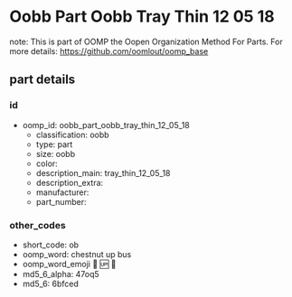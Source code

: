 # Oobb Part Oobb Tray Thin 12 05 18  

note: This is part of OOMP the Oopen Organization Method For Parts. For more details: https://github.com/oomlout/oomp_base

##  part details





### id
* oomp_id: oobb_part_oobb_tray_thin_12_05_18
  * classification: oobb
  * type: part
  * size: oobb
  * color: 
  * description_main: tray_thin_12_05_18
  * description_extra: 
  * manufacturer: 
  * part_number: 

### other_codes
* short_code: ob
* oomp_word: chestnut up bus
* oomp_word_emoji :chestnut: :up: :bus:
* md5_6_alpha: 47oq5
* md5_6: 6bfced